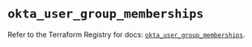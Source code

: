 # `okta_user_group_memberships`

Refer to the Terraform Registry for docs: [`okta_user_group_memberships`](https://registry.terraform.io/providers/okta/okta/4.14.1/docs/resources/user_group_memberships).
